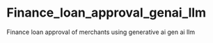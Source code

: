 # Finance_loan_approval_genai_llm
Finance loan approval of merchants using generative ai gen ai llm
